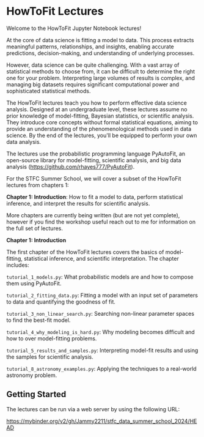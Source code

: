 HowToFit Lectures
=================

Welcome to the HowToFit Jupyter Notebook lectures!

At the core of data science is fitting a model to data. This process extracts meaningful patterns, relationships,
and insights, enabling accurate predictions, decision-making, and understanding of underlying processes.

However, data science can be quite challenging. With a vast array of statistical methods to choose from, it can be
difficult to determine the right one for your problem. Interpreting large volumes of results is complex, and
managing big datasets requires significant computational power and sophisticated statistical methods.

The HowToFit lectures teach you how to perform effective data science analysis. Designed at an undergraduate level,
these lectures assume no prior knowledge of model-fitting, Bayesian statistics, or scientific analysis. They
introduce core concepts without formal statistical equations, aiming to provide an understanding of the
phenomenological methods used in data science. By the end of the lectures, you'll be equipped to perform your own
data analysis.

The lectures use the probabilistic programming language PyAutoFit, an open-source library for model-fitting,
scientific analysis, and big data analysis (https://github.com/rhayes777/PyAutoFit).

For the STFC Summer School, we will cover a subset of the HowToFit lectures from chapters 1:

**Chapter 1: Introduction**: How to fit a model to data, perform statistical inference, and interpret the results
for scientific analysis.

More chapters are currently being written (but are not yet complete), however if you find the workshop useful
reach out to me for information on the full set of lectures.

__Chapter 1: Introduction__

The first chapter of the HowToFit lectures covers the basics of model-fitting, statistical inference, and scientific
interpretation. The chapter includes:

`tutorial_1_models.py`: What probabilistic models are and how to compose them using PyAutoFit.

`tutorial_2_fitting_data.py`: Fitting a model with an input set of parameters to data and quantifying the goodness of fit.

`tutorial_3_non_linear_search.py`: Searching non-linear parameter spaces to find the best-fit model.

`tutorial_4_why_modeling_is_hard.py`: Why modeling becomes difficult and how to over model-fitting problems.

`tutorial_5_results_and_samples.py`: Interpreting model-fit results and using the samples for scientific analysis.

`tutorial_8_astronomy_examples.py`: Applying the techniques to a real-world astronomy problem.

Getting Started
---------------

The lectures can be run via a web server by using the following URL:

https://mybinder.org/v2/gh/Jammy2211/stfc_data_summer_school_2024/HEAD